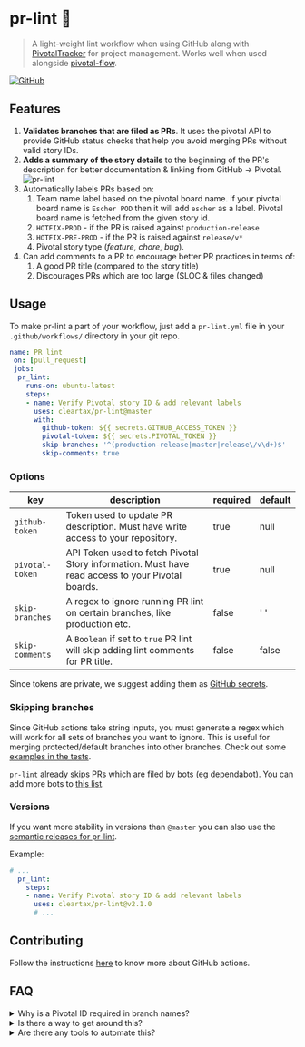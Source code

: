 # pr-lint 🧹

> A light-weight lint workflow when using GitHub along with [PivotalTracker][pivotal] for project management. Works well when used alongside [pivotal-flow][pivotal-flow].

[![GitHub](https://img.shields.io/github/license/cleartax/pivotal-flow?style=flat-square)](https://github.com/ClearTax/pivotal-flow/blob/master/LICENSE.md)

## Features

1. **Validates branches that are filed as PRs**. It uses the pivotal API to provide GitHub status checks that help you avoid merging PRs without valid story IDs.
2. **Adds a summary of the story details** to the beginning of the PR's description for better documentation & linking from GitHub → Pivotal. ![pr-lint](https://assets1.cleartax-cdn.com/cleargst-frontend/misc/1568800226_pr-lint.png)
3. Automatically labels PRs based on:
    1. Team name label based on the pivotal board name. if your pivotal board name is `Escher POD` then it will add `escher` as a label. Pivotal board name is fetched from the given story id.
    2. `HOTFIX-PROD` - if the PR is raised against `production-release`
    3. `HOTFIX-PRE-PROD` - if the PR is raised against `release/v*`
    4. Pivotal story type (*feature*, *chore*, *bug*).
4. Can add comments to a PR to encourage better PR practices in terms of:
    1. A good PR title (compared to the story title)
    2. Discourages PRs which are too large (SLOC & files changed)

## Usage

To make pr-lint a part of your workflow, just add a `pr-lint.yml` file in your `.github/workflows/` directory in your git repo.

```yaml
name: PR lint
 on: [pull_request]
 jobs:
  pr_lint:
    runs-on: ubuntu-latest
    steps:
    - name: Verify Pivotal story ID & add relevant labels
      uses: cleartax/pr-lint@master
      with:
        github-token: ${{ secrets.GITHUB_ACCESS_TOKEN }}
        pivotal-token: ${{ secrets.PIVOTAL_TOKEN }}
        skip-branches: '^(production-release|master|release\/v\d+)$'
        skip-comments: true
```

### Options

| key             | description                                                                                      | required | default |
| --------------- | ------------------------------------------------------------------------------------------------ | -------- | ------- |
| `github-token`  | Token used to update PR description. Must have write access to your repository.                  | true     | null    |
| `pivotal-token` | API Token used to fetch Pivotal Story information. Must have read access to your Pivotal boards. | true     | null    |
| `skip-branches` | A regex to ignore running PR lint on certain branches, like production etc.                      | false    | ' '     |
| `skip-comments` | A `Boolean` if set to `true` PR lint will skip adding lint comments for PR title.                | false    | false   |

Since tokens are private, we suggest adding them as [GitHub secrets](https://help.github.com/en/articles/virtual-environments-for-github-actions#creating-and-using-secrets-encrypted-variables).

### Skipping branches

Since GitHub actions take string inputs, you must generate a regex which will work for all sets of branches you want to ignore. This is useful for merging protected/default branches into other branches. Check out some [examples in the tests](https://github.com/ClearTax/pr-lint/blob/2bb72327ef04ab028caf84a099ffbc08b4dd0959/__tests__/utils.test.ts#L30-L41).

`pr-lint` already skips PRs which are filed by bots (eg dependabot). You can add more bots to [this list](https://github.com/ClearTax/pr-lint/blob/2bb72327ef04ab028caf84a099ffbc08b4dd0959/src/constants.ts#L4-L6).

### Versions

If you want more stability in versions than `@master` you can also use the [semantic releases for pr-lint](https://github.com/ClearTax/pr-lint/releases).

Example:

```yaml
# ...
  pr_lint:
    steps:
    - name: Verify Pivotal story ID & add relevant labels
      uses: cleartax/pr-lint@v2.1.0
      # ...
```

## Contributing

Follow the instructions [here](https://help.github.com/en/articles/creating-a-javascript-action#commit-and-push-your-action-to-github) to know more about GitHub actions.

## FAQ

<details>
  <summary>Why is a Pivotal ID required in branch names?</summary>

Pivotal id is required in order to:

- Automate change-logs and release notes ⚙️.
- Automate alerts to QA/Product teams and/or other external stake-holders 🔊.
- Help us retrospect the sprint progress 📈.

</details>

<details>
  <summary>Is there a way to get around this?</summary>
  Nope 🙅

</details>

<details>
  <summary>Are there any tools to automate this?</summary>

Yes, check out [pivotal-flow][pivotal-flow] 🚀
</details>

[pivotal]: https://www.pivotaltracker.com/features
[pivotal-flow]: https://github.com/ClearTax/pivotal-flow
